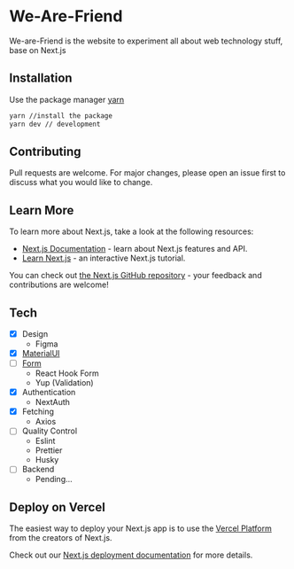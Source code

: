 
# We-Are-Friend

We-are-Friend is the website to experiment all about web technology stuff, base on Next.js

## Installation

Use the package manager [yarn](https://yarnpkg.com/)

```bash
yarn //install the package
yarn dev // development
```
## Contributing
Pull requests are welcome. For major changes, please open an issue first to discuss what you would like to change.

## Learn More

To learn more about Next.js, take a look at the following resources:

- [Next.js Documentation](https://nextjs.org/docs) - learn about Next.js features and API.
- [Learn Next.js](https://nextjs.org/learn) - an interactive Next.js tutorial.

You can check out [the Next.js GitHub repository](https://github.com/vercel/next.js/) - your feedback and contributions are welcome!

## Tech
- [x] Design 
  * Figma
- [x] [MaterialUI](https://material-ui.com/)
- [ ] [Form](https://material-ui.com/)
  * React Hook Form
  * Yup (Validation)
- [x] Authentication
  * NextAuth
- [x] Fetching
  * Axios
- [ ] Quality Control
  * Eslint
  * Prettier
  * Husky
- [ ] Backend
  * Pending...

## Deploy on Vercel

The easiest way to deploy your Next.js app is to use the [Vercel Platform](https://vercel.com/new?utm_medium=default-template&filter=next.js&utm_source=create-next-app&utm_campaign=create-next-app-readme) from the creators of Next.js.

Check out our [Next.js deployment documentation](https://nextjs.org/docs/deployment) for more details.
